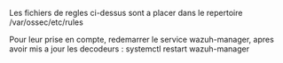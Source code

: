 Les fichiers de regles ci-dessus sont a placer dans le repertoire /var/ossec/etc/rules

Pour leur prise en compte, redemarrer le service wazuh-manager, apres avoir mis a jour les decodeurs :
systemctl restart wazuh-manager
